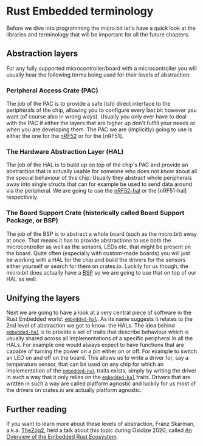 # Rust Embedded terminology
Before we dive into programming the micro:bit let's have a quick look
at the libraries and terminology that will be important for all the
future chapters.

## Abstraction layers
For any fully supported microcontroller/board with a microcontroller
you will usually hear the following terms being used for their levels
of abstraction:

### Peripheral Access Crate (PAC)
The job of the PAC is to provide a safe (ish) direct interface to the
peripherals of the chip, allowing you to configure
every last bit however you want (of course also in wrong ways). Usually
you only ever have to deal with the PAC if either the layers that are
higher up don't fulfill your needs or when you are developing them.
The PAC we are (implicitly) going to use is either the one for the [nRF52]
or for the [nRF51].

### The Hardware Abstraction Layer (HAL)
The job of the HAL is to build up on top of
the chip's PAC and provide an abstraction that is actually usable for
someone who does not know about all the special behaviour of this chip.
Usually they abstract whole peripherals away into single structs that can
for example be used to send data around via the peripheral. We are
going to use the [nRF52-hal] or the [nRF51-hal] respectively.

### The Board Support Crate (historically called Board Support Package, or BSP)
The job of the BSP is to abstract a whole board
(such as the micro:bit) away at once. That means it has to provide
abstractions to use both the microcontroller as well as the sensors,
LEDs etc. that might be present on the board. Quite often (especially
with custom-made boards) you will just be working with a HAL for the
chip and build the drivers for the sensors either yourself or
search for them on crates.io. Luckily for us though, the micro:bit
does actually have a [BSP] so we are going to use that on top of our
HAL as well.

[nrF52]: https://crates.io/crates/nrf52833-pac
[nrF52-hal]: https://crates.io/crates/nrf52833-hal
[BSP]: https://crates.io/crates/microbit-v2

## Unifying the layers

Next we are going to have a look at a very central piece of software
in the Rust Embedded world: [`embedded-hal`]. As its name suggests it
relates to the 2nd level of abstraction we got to know: the HALs.
The idea behind [`embedded-hal`] is to provide a set of traits that
describe behaviour which is usually shared across all implementations
of a specific peripheral in all the HALs. For example one would always
expect to have functions that are capable of turning the power on a pin
either on or off. For example to switch an LED on and off on the board.
This allows us to write a driver for, say a temperature sensor, that
can be used on any chip for which an implementation of the [`embedded-hal`] traits exists,
simply by writing the driver in such a way that it only relies on the
[`embedded-hal`] traits. Drivers that are written in such a way are called
platform agnostic and luckily for us most of the drivers on crates.io
are actually platform agnostic.

[`embedded-hal`]: https://crates.io/crates/embedded-hal


## Further reading

If you want to learn more about these levels of abstraction, Franz Skarman,
a.k.a. [TheZoq2], held a talk about this topic during Oxidize 2020, called
[An Overview of the Embedded Rust Ecosystem].

[TheZoq2]: https://github.com/TheZoq2/
[An Overview of the Embedded Rust Ecosystem]: https://www.youtube.com/watch?v=vLYit_HHPaY
